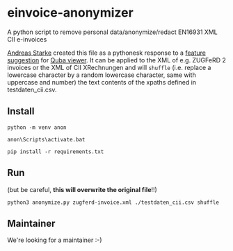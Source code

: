 # einvoice-anonymizer
A python script to remove personal data/anonymize/redact EN16931 XML CII e-invoices 

[Andreas Starke](http://4s4u.de/additional_data/impressum/impressum.html) created this file as a pythonesk response to a [feature suggestion](https://github.com/ZUGFeRD/quba-viewer/issues/48)
for [Quba viewer](https://quba-viewer.org/). It can be applied to the XML of e.g. ZUGFeRD 2 invoices or the XML of 
CII XRechnungen and will `shuffle` (i.e. replace a lowercase character by a random lowercase character, 
same with uppercase and number) the text contents of the xpaths defined in testdaten_cii.csv.

## Install

```
python -m venv anon

anon\Scripts\activate.bat

pip install -r requirements.txt
```

## Run 
(but be careful, **this will overwrite the original file**!!)

```
python3 anonymize.py zugferd-invoice.xml ./testdaten_cii.csv shuffle
```

## Maintainer

We're looking for a maintainer :-)
